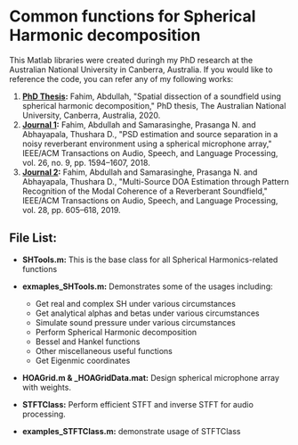 # Common functions for Spherical Harmonic decomposition

This Matlab libraries were created duringh my PhD research at the Australian National University in Canberra, Australia. If you would like to reference the code, you can refer any of my following works:

1. **[PhD Thesis](https://openresearch-repository.anu.edu.au/handle/1885/203506):** Fahim, Abdullah, "Spatial dissection of a soundfield using spherical harmonic decomposition," PhD thesis, The Australian National University, Canberra, Australia, 2020.
2. **[Journal 1](https://ieeexplore.ieee.org/abstract/document/8357900):** Fahim, Abdullah and Samarasinghe, Prasanga N. and Abhayapala, Thushara D., "PSD estimation and source separation in a noisy reverberant environment using a spherical microphone array," IEEE/ACM Transactions on Audio, Speech, and Language Processing, vol. 26, no. 9, pp. 1594–1607, 2018.
3. **[Journal 2](https://ieeexplore.ieee.org/abstract/document/8936994):** Fahim, Abdullah and Samarasinghe, Prasanga N. and Abhayapala, Thushara D., "Multi-Source DOA Estimation through Pattern Recognition of the Modal Coherence of a Reverberant Soundfield," IEEE/ACM Transactions on Audio, Speech, and Language Processing, vol. 28, pp. 605–618, 2019.


## File List:
* **SHTools.m:** This is the base class for all Spherical Harmonics-related functions
* **exmaples_SHTools.m:** Demonstrates some of the usages including:
  * Get real and complex SH under various circumstances
  * Get analytical alphas and betas under various circumstances
  * Simulate sound pressure  under various circumstances
  * Perform Spherical Harmonic decomposition
  * Bessel and Hankel functions
  * Other miscellaneous useful functions
  * Get Eigenmic coordinates

* **HOAGrid.m & _HOAGridData.mat:** Design spherical microphone array with weights.

* **STFTClass:** Perform efficient STFT and inverse STFT for audio processing.
* **examples_STFTClass.m:** demonstrate usage of STFTClass
